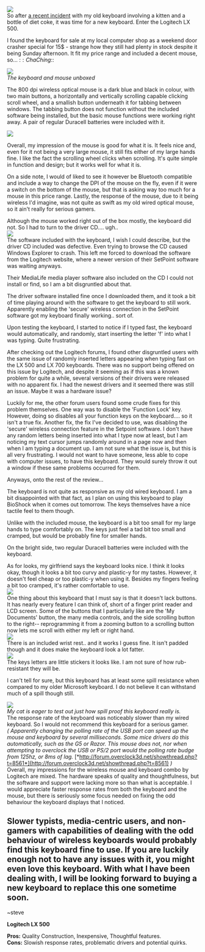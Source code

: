 [![](SK-LX500_TN.jpg)](http://bp0.blogger.com/_kfv2ADnjgQg/Rsj8D91bCMI/AAAAAAAAABs/p5RZpIliTUc/s1600-h/SK-LX500_TN.jpg)  
So after [a recent incident](http://www.youtube.com/watch?v=rP5KpqgNjq4) with my old keyboard involving a kitten and a bottle of diet coke, it was time for a new keyboard. Enter the Logitech LX 500.  
  
I found the keyboard for sale at my local computer shop as a weekend door crasher special for 15$ - strange how they still had plenty in stock despite it being Sunday afternoon. It fit my price range and included a decent mouse, so... :$: Cha Ching :$:  
  
  
[![](kbmous.jpg)](http://bp1.blogger.com/_kfv2ADnjgQg/Rsj7rN1bCLI/AAAAAAAAABk/n0fnRvUHhuo/s1600-h/kbmous.jpg)   
*The keyboard and mouse unboxed*  
  
The 800 dpi wireless optical mouse is a dark blue and black in colour, with two main buttons, a horizontally and vertically scrolling capable clicking scroll wheel, and a smallish button underneath it for tabbing between windows. The tabbing button does not function without the included software being installed, but the basic mouse functions were working right away. A pair of regular Duracell batteries were included with it.  
  
[![](mouse.jpg)](http://bp1.blogger.com/_kfv2ADnjgQg/RskAz91bCNI/AAAAAAAAAB0/kaLEh7DZ8xY/s1600-h/mouse.jpg)  
  
Overall, my impression of the mouse is good for what it is. It feels nice and, even for it not being a very large mouse, it still fits either of my large hands fine. I like the fact the scrolling wheel clicks when scrolling. It's quite simple in function and design; but it works well for what it is.  
  
On a side note, I would of liked to see it however be Bluetooth compatible and include a way to change the DPI of the mouse on the fly, even if it were a switch on the bottom of the mouse, but that is asking way too much for a mouse in this price range. Lastly, the response of the mouse, due to it being wireless I'd imagine, was not quite as swift as my old wired optical mouse, so it ain't really for serious gamers.  
  
Although the mouse worked right out of the box mostly, the keyboard did not. So I had to turn to the driver CD.... ugh..  
[![](rev.jpg)](http://bp0.blogger.com/_kfv2ADnjgQg/RskPOt1bCPI/AAAAAAAAACE/3R65GlQBYUs/s1600-h/rev.jpg)  
The software included with the keyboard, I wish I could describe, but the driver CD included was defective. Even trying to browse the CD caused Windows Explorer to crash. This left me forced to download the software from the Logitech website, where a newer version of their SetPoint software was waiting anyways.  
  
Their MediaLife media player software also included on the CD I could not install or find, so I am a bit disgruntled about that.  
  
The driver software installed fine once I downloaded them, and it took a bit of time playing around with the software to get the keyboard to still work. Apparently enabling the 'secure' wireless connection in the SetPoint software got my keyboard finally working.. sort of.  
  
Upon testing the keyboard, I started to notice if I typed fast, the keyboard would automatically, and randomly, start inserting the letter 'f' into what I was typing. Quite frustrating.  
  
After checking out the Logitech forums, I found other disgruntled users with the same issue of randomly inserted letters appearing when typing fast on the LX 500 and LX 700 keyboards. There was no support being offered on this issue by Logitech, and despite it seeming as if this was a known problem for quite a while, several versions of their drivers were released with no apparent fix. I had the newest drivers and it seemed there was still an issue. Maybe it was a hardware issue?  
  
Luckily for me, the other forum users found some crude fixes for this problem themselves. One way was to disable the 'Function Lock' key. However, doing so disables all your function keys on the keyboard.... so it isn't a true fix. Another fix, the fix I've decided to use, was disabling the 'secure' wireless connection feature in the Setpoint software. I don't have any random letters being inserted into what I type now at least, but I am noticing my text cursor jumps randomly around in a page now and then when I am typing a document up. I am not sure what the issue is, but this is all very frustrating. I would not want to have someone, less able to cope with computer issues, to have this keyboard. They would surely throw it out a window if these same problems occurred for them.  
  
Anyways, onto the rest of the review...  
  
The keyboard is not quite as responsive as my old wired keyboard. I am a bit disappointed with that fact, as I plan on using this keyboard to play BioShock when it comes out tomorrow. The keys themselves have a nice tactile feel to them though.  
  
Unlike with the included mouse, the keyboard is a bit too small for my large hands to type comfortably on. The keys just feel a tad bit too small and cramped, but would be probably fine for smaller hands.  
  
On the bright side, two regular Duracell batteries were included with the keyboard.  
  
As for looks, my girlfriend says the keyboard looks nice. I think it looks okay, though it looks a bit too curvy and plastic-y for my tastes. However, it doesn't feel cheap or too plastic-y when using it. Besides my fingers feeling a bit too cramped, it's rather comfortable to use.  
[![](med.jpg)](http://bp1.blogger.com/_kfv2ADnjgQg/RskPk91bCQI/AAAAAAAAACM/wV7NOJ0L3vg/s1600-h/med.jpg)  
One thing about this keyboard that I must say is that it doesn't lack buttons. It has nearly every feature I can think of, short of a finger print reader and LCD screen. Some of the buttons that I particularly like are the 'My Documents' button, the many media controls, and the side scrolling button to the right-- reprogramming it from a zooming button to a scrolling button now lets me scroll with either my left or right hand.  
[![](left.jpg)](http://bp3.blogger.com/_kfv2ADnjgQg/RskP-d1bCRI/AAAAAAAAACU/8l2kD_lt4LE/s1600-h/left.jpg)  
There is an included wrist rest.. and it works I guess fine. It isn't padded though and it does make the keyboard look a lot fatter.  
[![](key.jpg)](http://bp2.blogger.com/_kfv2ADnjgQg/RskO8N1bCOI/AAAAAAAAAB8/eLzNEHBWrZU/s1600-h/key.jpg)  
The keys letters are little stickers it looks like. I am not sure of how rub-resistant they will be.  
  
I can't tell for sure, but this keyboard has at least some spill resistance when compared to my older Microsoft keyboard. I do not believe it can withstand much of a spill though still.  
  
[![](cat.jpg)](http://bp1.blogger.com/_kfv2ADnjgQg/RskQ691bCSI/AAAAAAAAACc/q-tmSs6wgzM/s1600-h/cat.jpg)  
*My cat is eager to test out just how spill proof this keyboard really is.*  
The response rate of the keyboard was noticeably slower than my wired keyboard. So I would not recommend this keyboard for a serious gamer.  
 *( Apparently changing the polling rate of the USB port can speed up the mouse and keyboard by several milliseconds. Some mice drivers do this automatically, such as the G5 or Razor. This mouse does not, nor when attempting to overclock the USB or PS/2 port would the polling rate budge from 125hz, or 8ms of lag.* [*http://forum.overclock3d.net/showthread.php?t=8561*](http://forum.overclock3d.net/showthread.php?t=8561) *)*  
Overall, my impressions for the wireless mouse and keyboard combo by Logitech are mixed. The hardware speaks of quality and thoughtfulness, but the software and support were lacking more so than what is acceptable. I would appreciate faster response rates from both the keyboard and the mouse, but there is seriously some focus needed on fixing the odd behaviour the keyboard displays that I noticed.  
  
Slower typists, media-centric users, and non-gamers with capabilities of dealing with the odd behaviour of wireless keyboards would probably find this keyboard fine to use. If you are luckily enough not to have any issues with it, you might even love this keyboard. With what I have been dealing with, I will be looking forward to buying a new keyboard to replace this one sometime soon.  
---  
~steve  
  
**Logitech LX 500**  
  
**Pros:** Quality Construction, Inexpensive, Thoughtful features.  
**Cons:** Slowish response rates, problematic drivers and potential quirks.